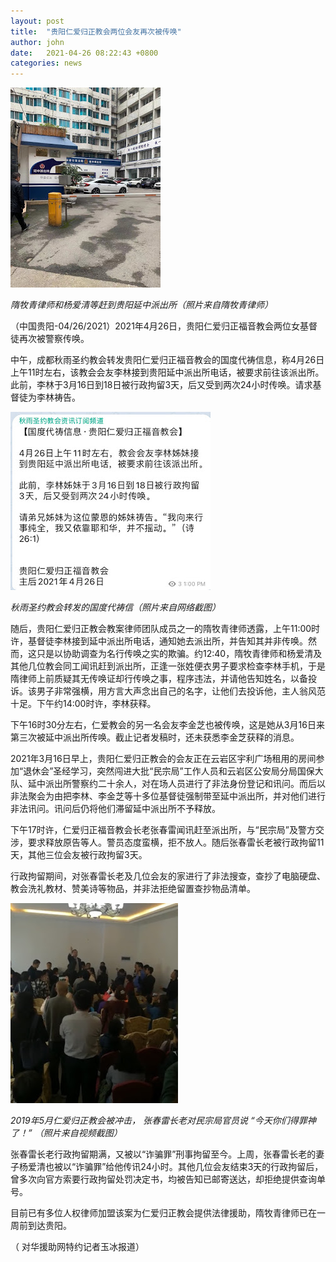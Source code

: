 ```yaml
---
layout: post
title:  "贵阳仁爱归正教会两位会友再次被传唤"
author: john
date:   2021-04-26 08:22:43 +0800
categories: news
---
```

![yanzhong-police](/images/yanzhong-police.jpeg)

*隋牧青律师和杨爱清等赶到贵阳延中派出所（照片来自隋牧青律师）*

（中国贵阳-04/26/2021）2021年4月26日，贵阳仁爱归正福音教会两位女基督徒再次被警察传唤。

中午，成都秋雨圣约教会转发贵阳仁爱归正福音教会的国度代祷信息，称4月26日上午11时左右，该教会会友李林接到贵阳延中派出所电话，被要求前往该派出所。此前，李林于3月16日到18日被行政拘留3天，后又受到两次24小时传唤。请求基督徒为李林祷告。

![qiuyu-info](/images/qiuyu-info.jpeg)

*秋雨圣约教会转发的国度代祷信（照片来自网络截图）*

随后，贵阳仁爱归正教会教案律师团队成员之一的隋牧青律师透露，上午11:00时许，基督徒李林接到延中派出所电话，通知她去派出所，并告知其并非传唤。然而，这只是以协助调查为名行传唤之实的欺骗。约12:40，隋牧青律师和杨爱清及其他几位教会同工闻讯赶到派出所，正逢一张姓便衣男子要求检查李林手机，于是隋律师上前质疑其无传唤证却行传唤之事，程序违法，并请他告知姓名，以备投诉。该男子非常强横，用方言大声念出自己的名字，让他们去投诉他，主人翁风范十足。下午约14:00时许，李林获释。

下午16时30分左右，仁爱教会的另一名会友李金芝也被传唤，这是她从3月16日来第三次被延中派出所传唤。截止记者发稿时，还未获悉李金芝获释的消息。

2021年3月16日早上，贵阳仁爱归正教会的会友正在云岩区宇利广场租用的房间参加“退休会”圣经学习，突然闯进大批“民宗局”工作人员和云岩区公安局分局国保大队、延中派出所警察约二十余人，对在场人员进行了非法身份登记和讯问。而后以非法聚会为由把李林、李金芝等十多位基督徒强制带至延中派出所，并对他们进行非法讯问。讯问后仍将他们滞留延中派出所不予释放。

下午17时许，仁爱归正福音教会长老张春雷闻讯赶至派出所，与“民宗局”及警方交涉，要求释放原告等人。警员态度蛮横，拒不放人。随后张春雷长老被行政拘留11天，其他三位会友被行政拘留3天。

行政拘留期间，对张春雷长老及几位会友的家进行了非法搜查，查抄了电脑硬盘、教会洗礼教材、赞美诗等物品，并非法拒绝留置查抄物品清单。

![youre-sinned](/images/youre-sinned.jpeg)

*2019年5月仁爱归正教会被冲击， 张春雷长老对民宗局官员说*
*“今天你们得罪神了！” （照片来自视频截图）*

张春雷长老行政拘留期满，又被以“诈骗罪”刑事拘留至今。上周，张春雷长老的妻子杨爱清也被以“诈骗罪”给他传讯24小时。其他几位会友结束3天的行政拘留后，曾多次向官方索要行政拘留处罚决定书，均被告知已邮寄送达，却拒绝提供查询单号。

目前已有多位人权律师加盟该案为仁爱归正教会提供法律援助，隋牧青律师已在一周前到达贵阳。

（ 对华援助网特约记者玉冰报道）